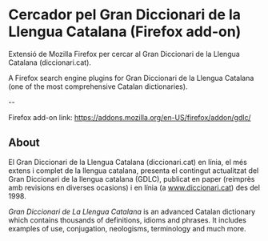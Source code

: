 # Cercador pel Gran Diccionari de la Llengua Catalana (Firefox add-on)

Extensió de Mozilla Firefox per cercar al Gran Diccionari de la Llengua Catalana (diccionari.cat).

A Firefox search engine plugins for Gran Diccionari de la Llengua Catalana (one of the most comprehensive Catalan dictionaries).

--

Firefox add-on link: https://addons.mozilla.org/en-US/firefox/addon/gdlc/

## About

El Gran Diccionari de la Llengua Catalana (diccionari.cat) en línia, el més extens i complet de la llengua catalana, presenta el contingut actualitzat del Gran Diccionari de la llengua catalana (GDLC), publicat en paper (reimprès amb revisions en diverses ocasions) i en línia (a www.diccionari.cat) des del 1998.

*Gran Diccionari de La Llengua Catalana* is an advanced Catalan dictionary which contains thousands of definitions, idioms and phrases. It includes examples of use, conjugation, neologisms, terminology and much more.
